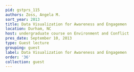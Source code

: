 ```yaml
---
pid: gstprs_115
authors: Zoss, Angela M.
sort_year: 2013
title: Data Visualization for Awareness and Engagemen
location: Durham, NC
host: undergraduate course on Environment and Conflict
pres_date: September 10, 2013
type: Guest lecture
grouping: guest
label: Data Visualization for Awareness and Engagemen
order: '36'
collection: guest
---
```

